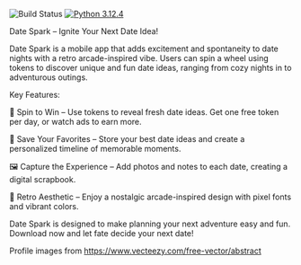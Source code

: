 ![Build Status](https://github.com/Goon-Bug/devops-capstone-project/actions/workflows/ci-build.yaml/badge.svg)
[![Python 3.12.4](https://img.shields.io/badge/Python-3.12.4-green.svg)](https://www.python.org/downloads/release/python-3124/)

Date Spark – Ignite Your Next Date Idea!

Date Spark is a mobile app that adds excitement and spontaneity to date nights with a retro arcade-inspired vibe. Users can spin a wheel using tokens to discover unique and fun date ideas, ranging from cozy nights in to adventurous outings.

Key Features:

🎰 Spin to Win – Use tokens to reveal fresh date ideas. Get one free token per day, or watch ads to earn more.

📅 Save Your Favorites – Store your best date ideas and create a personalized timeline of memorable moments.

🖼 Capture the Experience – Add photos and notes to each date, creating a digital scrapbook.

🎨 Retro Aesthetic – Enjoy a nostalgic arcade-inspired design with pixel fonts and vibrant colors.

Date Spark is designed to make planning your next adventure easy and fun. Download now and let fate decide your next date!

Profile images from https://www.vecteezy.com/free-vector/abstract
